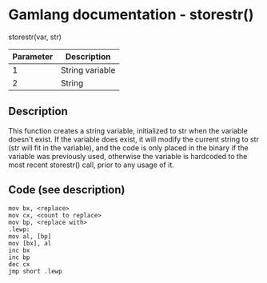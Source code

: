 # Gamlang documentation - storestr()

storestr(var, str)

| Parameter | Description |
| --------|--------|
| 1 | String variable |
| 2 | String |

## Description

This function creates a string variable, initialized to str when the variable doesn't exist. If the variable does exist, it will modify the 
current string to str (str will fit in the variable), and the code is only placed in the binary if the variable was previously used, otherwise
the variable is hardcoded to the most recent storestr() call, prior to any usage of it.

## Code (see description)

```
mov bx, <replace>
mov cx, <count to replace>
mov bp, <replace with>
.lewp:
mov al, [bp]
mov [bx], al
inc bx
inc bp
dec cx
jmp short .lewp
```
